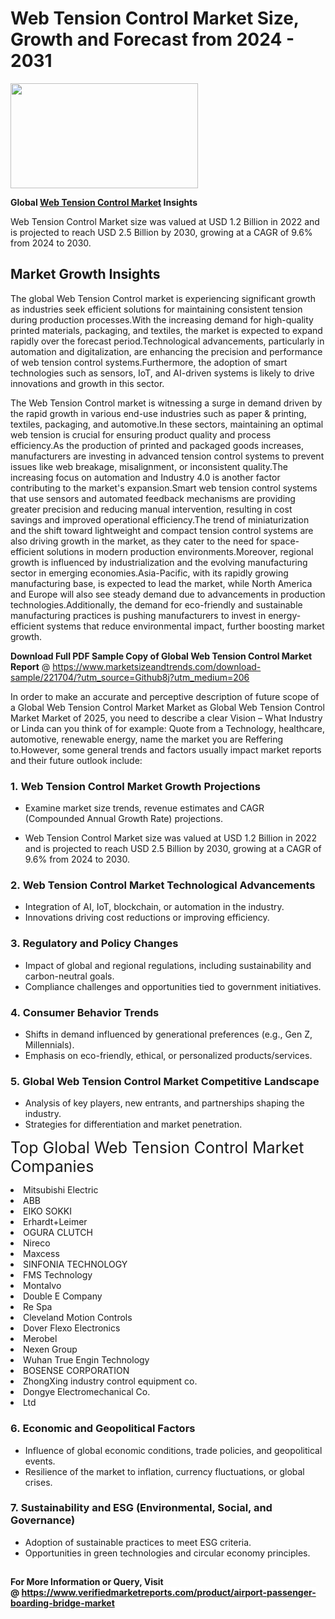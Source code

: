 <H1>Web Tension Control Market Size, Growth and Forecast from 2024 - 2031</H1><img class="aligncenter size-medium wp-image-584254" src="https://thirdeyenews.in/wp-content/uploads/2024/09/Global-Market-Research-300x168.jpeg" alt="" width="300" height="168" /><p><strong>Global&nbsp;<a href="https://www.marketsizeandtrends.com/download-sample/221704/?utm_source=Github8j?utm_medium=206">Web Tension Control Market</a> Insights</strong></p><p>Web Tension Control Market size was valued at USD 1.2 Billion in 2022 and is projected to reach USD 2.5 Billion by 2030, growing at a CAGR of 9.6% from 2024 to 2030.</p><p><h2>Market Growth Insights</h2> <p>The global Web Tension Control market is experiencing significant growth as industries seek efficient solutions for maintaining consistent tension during production processes.With the increasing demand for high-quality printed materials, packaging, and textiles, the market is expected to expand rapidly over the forecast period.Technological advancements, particularly in automation and digitalization, are enhancing the precision and performance of web tension control systems.Furthermore, the adoption of smart technologies such as sensors, IoT, and AI-driven systems is likely to drive innovations and growth in this sector.</p> <p>The Web Tension Control market is witnessing a surge in demand driven by the rapid growth in various end-use industries such as paper & printing, textiles, packaging, and automotive.In these sectors, maintaining an optimal web tension is crucial for ensuring product quality and process efficiency.As the production of printed and packaged goods increases, manufacturers are investing in advanced tension control systems to prevent issues like web breakage, misalignment, or inconsistent quality.The increasing focus on automation and Industry 4.0 is another factor contributing to the market's expansion.Smart web tension control systems that use sensors and automated feedback mechanisms are providing greater precision and reducing manual intervention, resulting in cost savings and improved operational efficiency.The trend of miniaturization and the shift toward lightweight and compact tension control systems are also driving growth in the market, as they cater to the need for space-efficient solutions in modern production environments.Moreover, regional growth is influenced by industrialization and the evolving manufacturing sector in emerging economies.Asia-Pacific, with its rapidly growing manufacturing base, is expected to lead the market, while North America and Europe will also see steady demand due to advancements in production technologies.Additionally, the demand for eco-friendly and sustainable manufacturing practices is pushing manufacturers to invest in energy-efficient systems that reduce environmental impact, further boosting market growth.</p> <p><span class=""><strong>Download Full PDF Sample Copy of Global Web Tension Control Market Report</strong> @ <a href="https://www.marketsizeandtrends.com/download-sample/221704/?utm_source=Github8j?utm_medium=206" target="_blank">https://www.marketsizeandtrends.com/download-sample/221704/?utm_source=Github8j?utm_medium=206</a></span></p><p>In order to make an accurate and perceptive description of future scope of a Global&nbsp;Web Tension Control Market Market as Global&nbsp;Web Tension Control Market Market of 2025, you need to describe a clear Vision &ndash; What Industry or Linda can you think of for example: Quote from a Technology, healthcare, automotive, renewable energy, name the market you are Reffering to.However, some general trends and factors usually impact market reports and their future outlook include:</p><h3>1.&nbsp;<strong>Web Tension Control Market Growth Projections</strong></h3><ul><li>Examine market size trends, revenue estimates and CAGR (Compounded Annual Growth Rate) projections.</li><li><p>Web Tension Control Market size was valued at USD 1.2 Billion in 2022 and is projected to reach USD 2.5 Billion by 2030, growing at a CAGR of 9.6% from 2024 to 2030.</p></li></ul><h3>2.&nbsp;<strong>Web Tension Control Market Technological Advancements</strong></h3><ul><li>Integration of AI, IoT, blockchain, or automation in the industry.</li><li>Innovations driving cost reductions or improving efficiency.</li></ul><h3>3.&nbsp;<strong>Regulatory and Policy Changes</strong></h3><ul><li>Impact of global and regional regulations, including sustainability and carbon-neutral goals.</li><li>Compliance challenges and opportunities tied to government initiatives.</li></ul><h3>4.&nbsp;<strong>Consumer Behavior Trends</strong></h3><ul><li>Shifts in demand influenced by generational preferences (e.g., Gen Z, Millennials).</li><li>Emphasis on eco-friendly, ethical, or personalized products/services.</li></ul><h3>5.&nbsp;<strong>Global Web Tension Control Market Competitive Landscape</strong></h3><ul><li>Analysis of key players, new entrants, and partnerships shaping the industry.</li><li>Strategies for differentiation and market penetration.</li></ul><p data-pm-slice="1 1 []"><span style="color: inherit; font-family: inherit; font-size: 25px;">Top Global Web Tension Control Market Companies</span></p><div class="" data-test-id=""><p><li>Mitsubishi Electric</li><li> ABB</li><li> EIKO SOKKI</li><li> Erhardt+Leimer</li><li> OGURA CLUTCH</li><li> Nireco</li><li> Maxcess</li><li> SINFONIA TECHNOLOGY</li><li> FMS Technology</li><li> Montalvo</li><li> Double E Company</li><li> Re Spa</li><li> Cleveland Motion Controls</li><li> Dover Flexo Electronics</li><li> Merobel</li><li> Nexen Group</li><li> Wuhan True Engin Technology</li><li> BOSENSE CORPORATION</li><li> ZhongXing industry control equipment co.</li><li> Dongye Electromechanical Co.</li><li>Ltd</li></p></div><h3>6.&nbsp;<strong>Economic and Geopolitical Factors</strong></h3><ul><li>Influence of global economic conditions, trade policies, and geopolitical events.</li><li>Resilience of the market to inflation, currency fluctuations, or global crises.</li></ul><h3>7.&nbsp;<strong>Sustainability and ESG (Environmental, Social, and Governance)</strong></h3><ul><li>Adoption of sustainable practices to meet ESG criteria.</li><li>Opportunities in green technologies and circular economy principles.</li></ul><h2><strong style="font-size: 14px;">For More Information or Query, Visit @&nbsp;</strong><a style="background-color: #ffffff; font-size: 14px;" href="https://www.marketsizeandtrends.com/report/web-tension-control-market/" target="_blank">https://www.verifiedmarketreports.com/product/airport-passenger-boarding-bridge-market</a></h2>
